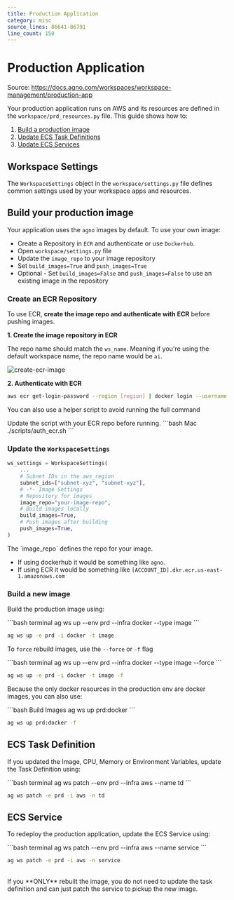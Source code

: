 ```yaml
---
title: Production Application
category: misc
source_lines: 86641-86791
line_count: 150
---
```


# Production Application
Source: https://docs.agno.com/workspaces/workspace-management/production-app



Your production application runs on AWS and its resources are defined in the `workspace/prd_resources.py` file. This guide shows how to:

1. [Build a production image](#build-your-production-image)
2. [Update ECS Task Definitions](#ecs-task-definition)
3. [Update ECS Services](#ecs-service)

## Workspace Settings

The `WorkspaceSettings` object in the `workspace/settings.py` file defines common settings used by your workspace apps and resources.

## Build your production image

Your application uses the `agno` images by default. To use your own image:

* Create a Repository in `ECR` and authenticate or use `Dockerhub`.
* Open `workspace/settings.py` file
* Update the `image_repo` to your image repository
* Set `build_images=True` and `push_images=True`
* Optional - Set `build_images=False` and `push_images=False` to use an existing image in the repository

### Create an ECR Repository

To use ECR, **create the image repo and authenticate with ECR** before pushing images.

**1. Create the image repository in ECR**

The repo name should match the `ws_name`. Meaning if you're using the default workspace name, the repo name would be `ai`.

<img src="https://mintlify.s3.us-west-1.amazonaws.com/agno/images/create-ecr-image.png" alt="create-ecr-image" />

**2. Authenticate with ECR**

```bash Authenticate with ECR
aws ecr get-login-password --region [region] | docker login --username AWS --password-stdin [account].dkr.ecr.[region].amazonaws.com
```

You can also use a helper script to avoid running the full command

<Note>
  Update the script with your ECR repo before running.
</Note>

<CodeGroup>
  ```bash Mac
  ./scripts/auth_ecr.sh
  ```
</CodeGroup>

### Update the `WorkspaceSettings`

```python workspace/settings.py
ws_settings = WorkspaceSettings(
    ...
    # Subnet IDs in the aws_region
    subnet_ids=["subnet-xyz", "subnet-xyz"],
    # -*- Image Settings
    # Repository for images
    image_repo="your-image-repo",
    # Build images locally
    build_images=True,
    # Push images after building
    push_images=True,
)
```

<Note>
  The `image_repo` defines the repo for your image.

  * If using dockerhub it would be something like `agno`.
  * If using ECR it would be something like `[ACCOUNT_ID].dkr.ecr.us-east-1.amazonaws.com`
</Note>

### Build a new image

Build the production image using:

<CodeGroup>
  ```bash terminal
  ag ws up --env prd --infra docker --type image
  ```

  ```bash shorthand
  ag ws up -e prd -i docker -t image
  ```
</CodeGroup>

To `force` rebuild images, use the `--force` or `-f` flag

<CodeGroup>
  ```bash terminal
  ag ws up --env prd --infra docker --type image --force
  ```

  ```bash shorthand
  ag ws up -e prd -i docker -t image -f
  ```
</CodeGroup>

Because the only docker resources in the production env are docker images, you can also use:

<CodeGroup>
  ```bash Build Images
  ag ws up prd:docker
  ```

  ```bash Force Build Images
  ag ws up prd:docker -f
  ```
</CodeGroup>

## ECS Task Definition

If you updated the Image, CPU, Memory or Environment Variables, update the Task Definition using:

<CodeGroup>
  ```bash terminal
  ag ws patch --env prd --infra aws --name td
  ```

  ```bash shorthand
  ag ws patch -e prd -i aws -n td
  ```
</CodeGroup>

## ECS Service

To redeploy the production application, update the ECS Service using:

<CodeGroup>
  ```bash terminal
  ag ws patch --env prd --infra aws --name service
  ```

  ```bash shorthand
  ag ws patch -e prd -i aws -n service
  ```
</CodeGroup>

<br />

<Note>
  If you **ONLY** rebuilt the image, you do not need to update the task definition and can just patch the service to pickup the new image.
</Note>


